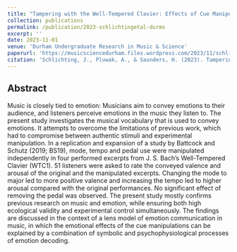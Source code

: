 ```yaml
---
title: "Tampering with the Well-Tempered Clavier: Effects of Cue Manipulations on Conveyed Emo-tions in Real Music"
collection: publications
permalink: /publication/2023-schlichtingetal-durms
excerpt: ''
date: 2023-11-01
venue: 'Durham Undergraduate Research in Music & Science'
paperurl: 'https://musicsciencedurham.files.wordpress.com/2023/11/schlichting-et-al.pdf'
citation: 'Schlichting, J., Pluwak, A., & Saunders, H. (2023). Tampering with the Well-Tempered Clavier: Effects of Cue Manipulations on Conveyed Emotions in Real Music. <i>Durham Undergraduate Research in Music & Science, 6</i>, 132-140.'
---
```


## Abstract  

Music is closely tied to emotion: Musicians aim to convey emotions to their audience, and listeners perceive emotions in the music they listen to. The present study investigates the musical vocabulary that is used to convey emotions. It attempts to overcome the limitations of previous work, which had to compromise between authentic stimuli and experimental manipulation. In a replication and expansion of a study by Battcock and Schutz (2019; BS19), mode, tempo and pedal use were manipulated independently in four performed excerpts from J. S. Bach’s Well-Tempered Clavier (WTC1). 51 listeners were asked to rate the conveyed valence and arousal of the original and the manipulated excerpts. Changing the mode to
major led to more positive valence and increasing the tempo led to higher arousal compared with the original performances. No significant effect of removing the pedal was observed. The present study mostly confirms previous research on music and emotion, while ensuring both high ecological validity and experimental control simultaneously. The findings are discussed in the context of a lens model of emotion communication in music, in which the emotional effects of the cue manipulations can be explained by a combination of symbolic and psychophysiological processes of emotion decoding.